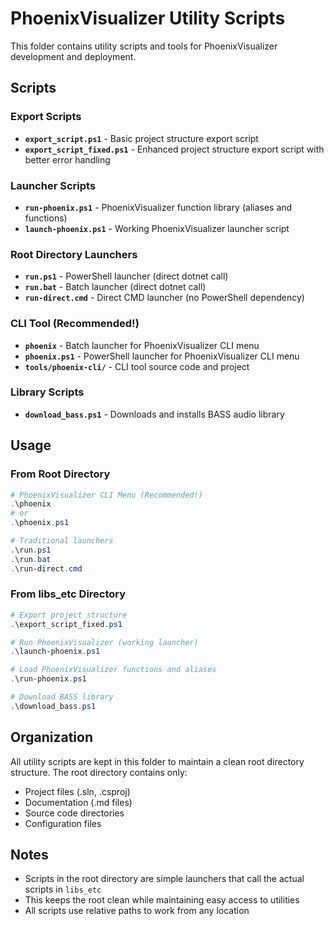 # PhoenixVisualizer Utility Scripts

This folder contains utility scripts and tools for PhoenixVisualizer development and deployment.

## Scripts

### Export Scripts
- **`export_script.ps1`** - Basic project structure export script
- **`export_script_fixed.ps1`** - Enhanced project structure export script with better error handling

### Launcher Scripts
- **`run-phoenix.ps1`** - PhoenixVisualizer function library (aliases and functions)
- **`launch-phoenix.ps1`** - Working PhoenixVisualizer launcher script

### Root Directory Launchers
- **`run.ps1`** - PowerShell launcher (direct dotnet call)
- **`run.bat`** - Batch launcher (direct dotnet call)
- **`run-direct.cmd`** - Direct CMD launcher (no PowerShell dependency)

### CLI Tool (Recommended!)
- **`phoenix`** - Batch launcher for PhoenixVisualizer CLI menu
- **`phoenix.ps1`** - PowerShell launcher for PhoenixVisualizer CLI menu
- **`tools/phoenix-cli/`** - CLI tool source code and project

### Library Scripts
- **`download_bass.ps1`** - Downloads and installs BASS audio library

## Usage

### From Root Directory
```powershell
# PhoenixVisualizer CLI Menu (Recommended!)
.\phoenix
# or
.\phoenix.ps1

# Traditional launchers
.\run.ps1
.\run.bat
.\run-direct.cmd
```

### From libs_etc Directory
```powershell
# Export project structure
.\export_script_fixed.ps1

# Run PhoenixVisualizer (working launcher)
.\launch-phoenix.ps1

# Load PhoenixVisualizer functions and aliases
.\run-phoenix.ps1

# Download BASS library
.\download_bass.ps1
```

## Organization

All utility scripts are kept in this folder to maintain a clean root directory structure. The root directory contains only:
- Project files (.sln, .csproj)
- Documentation (.md files)
- Source code directories
- Configuration files

## Notes

- Scripts in the root directory are simple launchers that call the actual scripts in `libs_etc`
- This keeps the root clean while maintaining easy access to utilities
- All scripts use relative paths to work from any location
